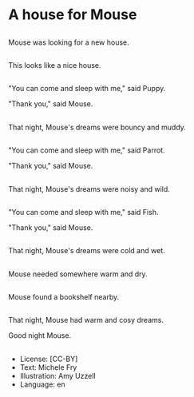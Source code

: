 # A house for Mouse

##
Mouse was looking for a new
house.

##
This looks like a nice house.

##
"You can come and sleep with
me," said Puppy.

"Thank you," said Mouse.

##
That night, Mouse's dreams
were bouncy and muddy.

##
"You can come and sleep with
me," said Parrot.

"Thank you," said Mouse.

##
That night, Mouse's dreams
were noisy and wild.

##
"You can come and sleep with
me," said Fish.

"Thank you," said Mouse.

##
That night, Mouse's dreams
were cold and wet.

##
Mouse needed somewhere
warm and dry.

##

##
Mouse found a bookshelf
nearby.

##
That night, Mouse had warm
and cosy dreams.

Good night Mouse.

##
* License: [CC-BY]
* Text: Michele Fry
* Illustration: Amy Uzzell
* Language: en
